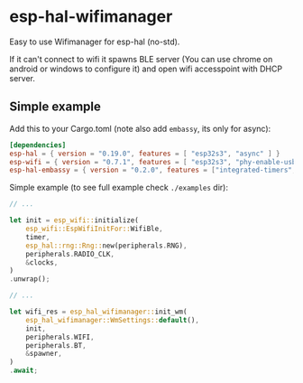 # esp-hal-wifimanager
Easy to use Wifimanager for esp-hal (no-std).

If it can't connect to wifi it spawns BLE server (You can use chrome on android or windows to configure it)
and open wifi accesspoint with DHCP server.

## Simple example
Add this to your Cargo.toml (note also add `embassy`, its only for async):
```toml
[dependencies]
esp-hal = { version = "0.19.0", features = [ "esp32s3", "async" ] }
esp-wifi = { version = "0.7.1", features = [ "esp32s3", "phy-enable-usb", "coex" ] }
esp-hal-embassy = { version = "0.2.0", features = ["integrated-timers", "esp32s3"] }
```

Simple example (to see full example check `./examples` dir):
```rust
// ...

let init = esp_wifi::initialize(
    esp_wifi::EspWifiInitFor::WifiBle,
    timer,
    esp_hal::rng::Rng::new(peripherals.RNG),
    peripherals.RADIO_CLK,
    &clocks,
)
.unwrap();

// ...

let wifi_res = esp_hal_wifimanager::init_wm(
    esp_hal_wifimanager::WmSettings::default(),
    init,
    peripherals.WIFI,
    peripherals.BT,
    &spawner,
)
.await;
```
